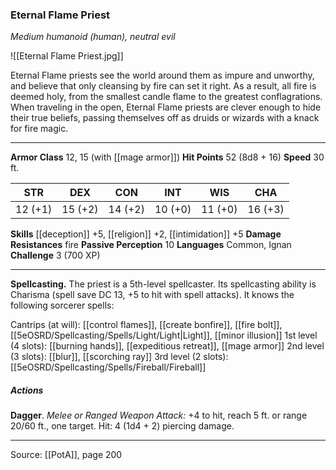 ### Eternal Flame Priest
_Medium humanoid (human), neutral evil_

![[Eternal Flame Priest.jpg]]

Eternal Flame priests see the world around them as impure and unworthy, and believe that only cleansing by fire can set it right. As a result, all fire is deemed holy, from the smallest candle flame to the greatest conflagrations. When traveling in the open, Eternal Flame priests are clever enough to hide their true beliefs, passing themselves off as druids or wizards with a knack for fire magic.






---

**Armor Class** 12, 15 (with [[mage armor]])
**Hit Points** 52 (8d8 + 16)
**Speed** 30 ft.

| STR     | DEX     | CON     | INT     | WIS     | CHA     |
|---------|---------|---------|---------|---------|---------|
| 12 (+1) | 15 (+2) | 14 (+2) | 10 (+0) | 11 (+0) | 16 (+3) |

**Skills** [[deception]] +5, [[religion]] +2, [[intimidation]] +5
**Damage Resistances** fire
**Passive Perception** 10
**Languages** Common, Ignan
**Challenge** 3 (700 XP)

---

**Spellcasting.** The priest is a 5th-level spellcaster. Its spellcasting ability is Charisma (spell save DC 13, +5 to hit with spell attacks). It knows the following sorcerer spells:

Cantrips (at will): [[control flames]], [[create bonfire]], [[fire bolt]], [[5eOSRD/Spellcasting/Spells/Light/Light|Light]], [[minor illusion]]
1st level (4 slots): [[burning hands]], [[expeditious retreat]], [[mage armor]]
2nd level (3 slots): [[blur]], [[scorching ray]]
3rd level (2 slots): [[5eOSRD/Spellcasting/Spells/Fireball/Fireball]]

##### Actions
**Dagger**. _Melee or Ranged Weapon Attack:_ +4 to hit, reach 5 ft. or range 20/60 ft., one target. Hit: 4 (1d4 + 2) piercing damage.


---

Source: [[PotA]], page 200